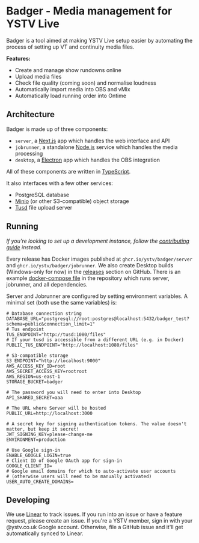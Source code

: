# Badger - Media management for YSTV Live

Badger is a tool aimed at making YSTV Live setup easier by automating the process of setting up VT and continuity media
files.

**Features:**

- Create and manage show rundowns online
- Upload media files
- Check file quality (coming soon) and normalise loudness
- Automatically import media into OBS and vMix
- Automatically load running order into Ontime

## Architecture

Badger is made up of three components:

- `server`, a [Next.js](https://nextjs.org/) app which handles the web interface and API
- `jobrunner`, a standalone [Node.js](https://nodejs.org/en/) service which handles the media processing
- `desktop`, a [Electron](https://www.electronjs.org/) app which handles the OBS integration

All of these components are written in [TypeScript](https://www.typescriptlang.org/).

It also interfaces with a few other services:

- PostgreSQL database
- [Minio](https://min.io/) (or other S3-compatible) object storage
- [Tusd](https://tus.io/) file upload server

## Running

_If you're looking to set up a development instance, follow the [contributing guide](./CONTRIBUTING.md) instead._

Every release has Docker images published at `ghcr.io/ystv/badger/server` and `ghcr.io/ystv/badger/jobrunner`.
We also create Desktop builds (Windows-only for now) in the [releases](https://github.com/ystv/badger/releases) section on GitHub.
There is an example [docker-compose file](./docker-compose-example.yml) in the repository which runs server, jobrunner, and all dependencies.

Server and Jobrunner are configured by setting environment variables. A minimal set (both use the same variables) is:

```
# Database connection string
DATABASE_URL="postgresql://root:postgres@localhost:5432/badger_test?schema=public&connection_limit=1"
# Tus endpoint
TUS_ENDPOINT="http://tusd:1080/files"
# If your tusd is accessible from a different URL (e.g. in Docker)
PUBLIC_TUS_ENDPOINT="http://localhost:1080/files"

# S3-compatible storage
S3_ENDPOINT="http://localhost:9000"
AWS_ACCESS_KEY_ID=root
AWS_SECRET_ACCESS_KEY=rootroot
AWS_REGION=us-east-1
STORAGE_BUCKET=badger

# The password you will need to enter into Desktop
API_SHARED_SECRET=aaa

# The URL where Server will be hosted
PUBLIC_URL=http://localhost:3000

# A secret key for signing authentication tokens. The value doesn't matter, but keep it secret!
JWT_SIGNING_KEY=please-change-me
ENVIRONMENT=production

# Use Google sign-in
ENABLE_GOOGLE_LOGIN=true
# Client ID of Google OAuth app for sign-in
GOOGLE_CLIENT_ID=
# Google email domains for which to auto-activate user accounts
# (otherwise users will need to be manually activated)
USER_AUTO_CREATE_DOMAINS=
```

## Developing

We use [Linear](https://linear.app/ystv) to track issues.
If you run into an issue or have a feature request, please create an issue.
If you're a YSTV member, sign in with your @ystv.co.uk Google account.
Otherwise, file a GitHub issue and it'll get automatically synced to Linear.
